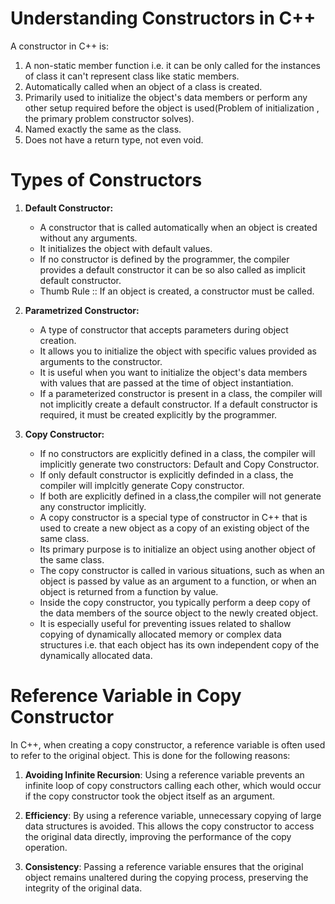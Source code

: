 # Understanding Constructors in C++

A constructor in C++ is:

1. A non-static member function i.e. it can be only called for the instances of class it can't represent class like static members.
2. Automatically called when an object of a class is created.
3. Primarily used to initialize the object's data members or perform any other setup required before the object is used(Problem of initialization , the primary problem constructor solves).
4. Named exactly the same as the class.
5. Does not have a return type, not even void.

# Types of Constructors

 1. **Default Constructor:**
    - A constructor that is called automatically when an object is created without any arguments.
    - It initializes the object with default values. 
    - If no constructor is defined by the programmer, the compiler provides a default constructor it can be so also called as implicit default constructor.
    - Thumb Rule :: If an object is created, a constructor must be called.
 2. **Parametrized Constructor:**
    - A type of constructor that accepts parameters during object creation. 
    - It allows you to initialize the object with specific values provided as arguments to the constructor. 
    - It is useful when you want to initialize the object's data members with values that are passed at the time of object instantiation. 
    - If a parameterized constructor is present in a class, the compiler will not implicitly create a default constructor. If a default constructor is required, it must be created explicitly by the programmer.

3. **Copy Constructor:**
   - If no constructors are explicitly defined in a class, the compiler will implicitly generate two constructors: Default and Copy Constructor.
   - If only default constructor is explicitly definded in a class, the compiler will implcitly generate Copy constructor.
   - If both are explicitly defined in a class,the compiler will not generate any constructor implicitly.
   - A copy constructor is a special type of constructor in C++ that is used to create a new object as a copy of an existing object of the same class. 
   - Its primary purpose is to initialize an object using another object of the same class. 
   - The copy constructor is called in various situations, such as when an object is passed by value as an argument to a function, or when an object is returned from a function by value.
   - Inside the copy constructor, you typically perform a deep copy of the data members of the source object to the newly created object.
   -  It is especially useful for preventing issues related to shallow copying of dynamically allocated memory or complex data structures i.e. that each object has its own independent copy of the dynamically allocated data.

  # Reference Variable in Copy Constructor

In C++, when creating a copy constructor, a reference variable is often used to refer to the original object. This is done for the following reasons:

1. **Avoiding Infinite Recursion**: Using a reference variable prevents an infinite loop of copy constructors calling each other, which would occur if the copy constructor took the object itself as an argument.

2. **Efficiency**: By using a reference variable, unnecessary copying of large data structures is avoided. This allows the copy constructor to access the original data directly, improving the performance of the copy operation.

3. **Consistency**: Passing a reference variable ensures that the original object remains unaltered during the copying process, preserving the integrity of the original data.




